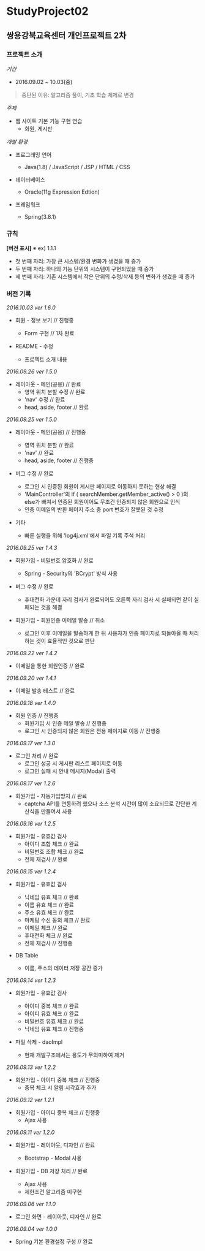 # StudyProject02
## 쌍용강북교육센터 개인프로젝트 2차

### 프로젝트 소개

_기간_
+ 2016.09.02 ~ 10.03(중)

> 중단된 이유: 알고리즘 풀이, 기초 학습 체제로 변경

_주제_
+ 웹 사이트 기본 기능 구현 연습
	+ 회원, 게시판
	
_개발 환경_
+ 프로그래밍 언어
	+ Java(1.8) / JavaScript / JSP / HTML / CSS

+ 데이터베이스
	+ Oracle(11g Expression Edtion)

+ 프레임워크
	+ Spring(3.8.1)

### 규칙
__[버전 표시]__
※ ex) 1.1.1

+ 첫 번째 자리: 가장 큰 시스템/환경 변화가 생겼을 때 증가
+ 두 번째 자리: 하나의 기능 단위의 시스템이 구현되었을 때 증가
+ 세 번째 자리: 기존 시스템에서 작은 단위의 수정/삭제 등의 변화가 생겼을 때 증가

### 버전 기록

_2016.10.03 ver 1.6.0_
+ 회원 - 정보 보기 // 진행중
	+ Form 구현 // 1차 완료
	
+ README - 수정
	+ 프로젝트 소개 내용	

_2016.09.26 ver 1.5.0_
+ 레이아웃 - 메인(공용) // 완료
	+ 영역 위치 분할 수정 // 완료
	+ 'nav' 수정 // 완료
	+ head, aside, footer // 완료

_2016.09.25 ver 1.5.0_
+ 레이아웃 - 메인(공용) // 진행중
	+ 영역 위치 분할 // 완료
	+ 'nav' // 완료
	+ head, aside, footer // 진행중

+ 버그 수정 // 완료
	+ 로그인 시 인증된 회원이 게시판 페이지로 이동하지 못하는 현상 해결
	+ 'MainController'의 if ( searchMember.getMember_active() > 0 )의 else가 빠져서 인증된 회원이어도 무조건 인증되지 않은 회원으로 인식
	+ 인증 이메일의 반환 페이지 주소 중 port 번호가 잘못된 것 수정
	
+ 기타
	+ 빠른 실행을 위해 'log4j.xml'에서 파일 기록 주석 처리

_2016.09.25 ver 1.4.3_
+ 회원가입 - 비밀번호 암호화 // 완료
	+ Spring - Security의 'BCrypt' 방식 사용

+ 버그 수정 // 완료
	+ 휴대전화 가운데 자리 검사가 완료되어도 오른쪽 자리 검사 시 실패되면 같이 실패되는 것을 해결 
	
+ 회원가입 - 회원인증 이메일 발송 // 취소
	+ 로그인 이후 이메일을 발송하게 한 뒤 사용자가 인증 페이지로 되돌아올 때 처리하는 것이 효율적인 것으로 판단

_2016.09.22 ver 1.4.2_
+ 이메일을 통한 회원인증 // 완료

_2016.09.20 ver 1.4.1_
+ 이메일 발송 테스트 // 완료

_2016.09.18 ver 1.4.0_
+ 회원 인증 // 진행중
	+ 회원가입 시 인증 메일 발송 // 진행중
	+ 로그인 시 인증되지 않은 회원은 전용 페이지로 이동 // 진행중 

_2016.09.17 ver 1.3.0_
+ 로그인 처리 // 완료
	+ 로그인 성공 시 게시판 리스트 페이지로 이동
	+ 로그인 실패 시 안내 메시지(Modal) 출력

_2016.09.17 ver 1.2.6_
+ 회원가입 - 자동가입방지 // 완료
	+ captcha API를 연동하려 했으나 소스 분석 시간이 많이 소요되므로 간단한 계산식을 만들어서 사용

_2016.09.16 ver 1.2.5_
+ 회원가입 - 유효값 검사
	+ 아이디 조합 체크 // 완료
	+ 비밀번호 조합 체크 // 완료
	+ 전체 재검사 // 완료

_2016.09.15 ver 1.2.4_
+ 회원가입 - 유효값 검사
	+ 닉네임 유효 체크 // 완료
	+ 이름 유효 체크 // 완료
	+ 주소 유효 체크 // 완료
	+ 마케팅 수신 동의 체크 // 완료
	+ 이메일 체크 // 완료
	+ 휴대전화 체크 // 완료
	+ 전체 재검사 // 진행중

+ DB Table
	+ 이름, 주소의 데이터 저장 공간 증가

_2016.09.14 ver 1.2.3_
+ 회원가입 - 유효값 검사
	+ 아이디 중복 체크 // 완료
	+ 아이디 유효 체크 // 완료
	+ 비밀번호 유효 체크 // 완료
	+ 닉네임 유효 체크 // 진행중

+ 파일 삭제 - daoImpl
	+ 현재 개발구조에서는 용도가 무의미하여 제거

_2016.09.13 ver 1.2.2_
+ 회원가입 - 아이디 중복 체크 // 진행중
	+ 중복 체크 시 알림 시각효과 추가

_2016.09.12 ver 1.2.1_
+ 회원가입 - 아이디 중복 체크 // 진행중
	+ Ajax 사용

_2016.09.11 ver 1.2.0_
+ 회원가입 - 레이아웃, 디자인 // 완료
	+ Bootstrap - Modal 사용

+ 회원가입 - DB 저장 처리 // 완료
	+ Ajax 사용
	+ 제한조건 알고리즘 미구현

_2016.09.06 ver 1.1.0_
+ 로그인 화면 - 레이아웃, 디자인 // 완료

_2016.09.04 ver 1.0.0_
+ Spring 기본 환경설정 구성 // 완료
